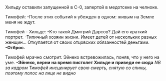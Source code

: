 Хильду оставили запущенной в С-0, запертой в медотсеке на челноке.

Тимофей:
-После этих событий я убежден в одном: живым на Земле меня не ждут.

Тимофей - Хильде:
-Кто такой Дмитрий Дарсов? Дай его краткий портрет.
-Типичный хозяин жизни. Имеет детей от нескольких разных женщин... Откупается от своих отцовских обязанностей деньгами.
**-Отброс.**

Тимофей мрачно смотрит. Эйнеко встревожилась, поняв, что у него на уме.
**-Эйнеко, верни на время пистолет Хильде и приведи ее сюда**
*NB за кадром Тимофей инсценирует свою смерть, снятую со спины, поэтому полос на лице не видно*